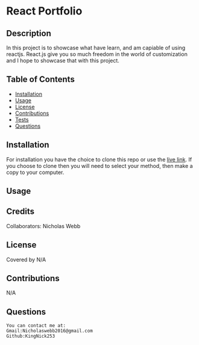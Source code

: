 # React Portfolio

## Description 
  In this project is to showcase what have learn, and am capiable of using reactjs. React.js give you so much freedom in the world of customization and I hope to showcase that with this project.
    

    
## Table of Contents
  - [Installation](#installation)
  - [Usage](#usage)
  - [License](#license)
  - [Contributions](#contributions)
  - [Tests](#tests)
  - [Questions](#questions)
    
## Installation
  For installation you have the choice to clone this repo or use the [live link](https://kingnick253.github.io/React-Portfolio/). If you choose to clone then you will need to select your method, then make a copy to your computer. 
    
    
## Usage
  
    
## Credits
Collaborators: Nicholas Webb
    
  
    
    
## License
 
Covered by N/A
    
  
    
  ## Contributions
    
  N/A
    

    
  ## Questions
    You can contact me at:
    Gmail:Nicholaswebb2016@gmail.com
    Github:KingNick253
     